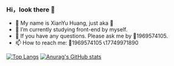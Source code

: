 ### Hi，look there 👋

- 👑 My name is XianYu Huang, just aka 👑
- 🔭 I’m currently studying front-end by myself.
- 💬 If you have any questions. Please ask me by 🐧1969574105.
- 📫 How to reach me: 🐧1969574105 📞17749971890

[![Top Langs](https://github-readme-stats.vercel.app/api/top-langs/?username=HXY499279&show_icons=true&theme=#F8F5F0)](https://github.com/anuraghazra/github-readme-stats)
[![Anurag's GitHub stats](https://github-readme-stats.vercel.app/api?username=HXY499279&show_icons=true&theme=#F8F5F0)](https://github.com/anuraghazra/github-readme-stats)
